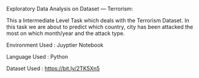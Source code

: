 
Exploratory Data Analysis on Dataset — Terrorism:

This a Intermediate Level Task which deals with the Terrorism Dataset. In this task we are about to predict which country, city has been attacked the most on which month/year and the attack type.

Environment Used : Juyptier Notebook

Language Used : Python

Dataset Used : https://bit.ly/2TK5Xn5